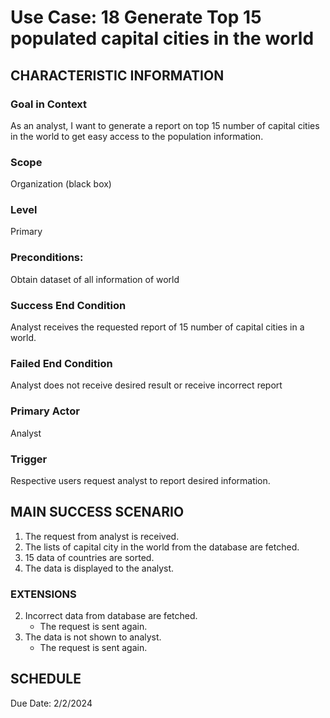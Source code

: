 
# Use Case: 18	Generate Top 15 populated capital cities in the world

## CHARACTERISTIC INFORMATION
### Goal in Context
As an analyst, I want to generate a report on top 15 number of capital cities in the world to get easy access to the population information.

### Scope
Organization (black box)
### Level
Primary
### Preconditions:
Obtain dataset of all information of world
### Success End Condition
Analyst receives the requested report of 15  number of capital cities in a world.
### Failed End Condition
Analyst does not receive desired result or receive incorrect report

### Primary Actor
Analyst
### Trigger
Respective users request analyst to report desired information.

## MAIN SUCCESS SCENARIO
1.  The request from analyst is received.
2.  The lists of capital city in the world from the database are fetched.
3.  15 data of countries are sorted.
4.  The data is displayed to the analyst.


### EXTENSIONS
2. Incorrect data from database are fetched.
    - The request is sent again.
3. The data is not shown to analyst.
    - The request is sent again.

## SCHEDULE
Due Date: 2/2/2024


